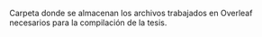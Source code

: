 Carpeta donde se almacenan los archivos trabajados en Overleaf necesarios para la compilación de la tesis.
